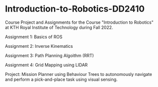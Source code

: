 # Introduction-to-Robotics-DD2410
Course Project and Assignments for the Course "Introduction to Robotics" at KTH Royal Institute of Technology during Fall 2022. 

Assignment 1: Basics of ROS

Assignment 2: Inverse Kinematics

Assignment 3: Path Planning Algoithm (RRT)

Assignment 4: Grid Mapping using LIDAR

Project: Mission Planner using Behaviour Trees to autonomously navigate and perform a pick-and-place task using visual sensing.
